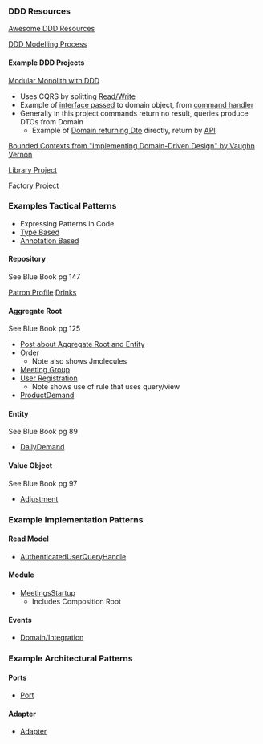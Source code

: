### DDD Resources

[Awesome DDD Resources](https://github.com/kgrzybek/awesome-ddd)

[DDD Modelling Process](https://github.com/ddd-crew/ddd-starter-modelling-process)

#### Example DDD Projects

[Modular Monolith with DDD](https://github.com/kgrzybek/modular-monolith-with-ddd)

- Uses CQRS by splitting [Read/Write](https://www.kamilgrzybek.com/design/simple-cqrs-implementation-with-raw-sql-and-ddd/)
- Example of [interface passed](https://github.com/kgrzybek/modular-monolith-with-ddd/blob/master/src/Modules/UserAccess/Domain/UserRegistrations/UserRegistration.cs) to domain object, from [command handler](https://github.com/kgrzybek/modular-monolith-with-ddd/blob/master/src/Modules/UserAccess/Application/UserRegistrations/RegisterNewUser/RegisterNewUserCommandHandler.cs)
- Generally in this project commands return no result, queries produce DTOs from Domain
  - Example of [Domain returning Dto](https://github.com/kgrzybek/modular-monolith-with-ddd/blob/master/src/Modules/UserAccess/Application/Users/GetAuthenticatedUser/GetAuthenticatedUserQueryHandler.cs) directly, return by [API](https://github.com/kgrzybek/modular-monolith-with-ddd/blob/master/src/API/CompanyName.MyMeetings.API/Modules/UserAccess/AuthenticatedUserController.cs)

[Bounded Contexts from "Implementing Domain-Driven Design" by Vaughn Vernon](https://github.com/VaughnVernon/IDDD_Samples)

[Library Project](https://github.com/ddd-by-examples/library)

[Factory Project](https://github.com/ddd-by-examples/factory)

### Examples Tactical Patterns

- Expressing Patterns in Code
 - [Type Based](https://github.com/xmolecules/jmolecules#using-the-type-based-model)
 - [Annotation Based](https://github.com/xmolecules/jmolecules#using-the-annotation-based-model)

#### Repository

See Blue Book pg 147

[Patron Profile](https://github.com/ddd-by-examples/library/blob/master/src/main/java/io/pillopl/library/lending/patronprofile/infrastructure/PatronProfileReadModel.java)
[Drinks](https://github.com/odrotbohm/spring-restbucks/blob/main/server/src/main/java/org/springsource/restbucks/drinks/Drinks.java)

#### Aggregate Root

See Blue Book pg 125

- [Post about Aggregate Root and Entity](http://scabl.blogspot.com/2015/03/aeddd-5.html)
- [Order](https://github.com/odrotbohm/spring-restbucks/blob/main/server/src/main/java/org/springsource/restbucks/order/Order.java)
  - Note also shows Jmolecules
- [Meeting Group](https://github.com/kgrzybek/modular-monolith-with-ddd/blob/master/src/Modules/Meetings/Domain/MeetingGroups/MeetingGroup.cs)
- [User Registration](https://github.com/kgrzybek/modular-monolith-with-ddd/blob/master/src/Modules/UserAccess/Domain/UserRegistrations/UserRegistration.cs)
  - Note shows use of rule that uses query/view 
- [ProductDemand](https://github.com/ddd-by-examples/factory/blob/master/demand-forecasting-model/src/main/java/io/dddbyexamples/factory/demand/forecasting/ProductDemand.java)

#### Entity

See Blue Book pg 89

- [DailyDemand](https://github.com/ddd-by-examples/factory/blob/master/demand-forecasting-model/src/main/java/io/dddbyexamples/factory/demand/forecasting/DailyDemand.java)

#### Value Object

See Blue Book pg 97

- [Adjustment](https://github.com/ddd-by-examples/factory/blob/master/demand-forecasting-model/src/main/java/io/dddbyexamples/factory/demand/forecasting/Adjustment.java)

### Example Implementation Patterns

#### Read Model

- [AuthenticatedUserQueryHandle](https://github.com/kgrzybek/modular-monolith-with-ddd/blob/master/src/Modules/UserAccess/Application/Users/GetAuthenticatedUser/GetAuthenticatedUserQueryHandler.cs)

#### Module
- [MeetingsStartup](https://github.com/kgrzybek/modular-monolith-with-ddd/blob/master/src/Modules/Meetings/Infrastructure/Configuration/MeetingsStartup.cs)
  - Includes Composition Root

#### Events
- [Domain/Integration](https://codeopinion.com/should-you-publish-domain-events-or-integration-events/)

### Example Architectural Patterns

#### Ports
- [Port](https://github.com/ddd-by-examples/factory/blob/master/demand-forecasting-model/src/main/java/io/dddbyexamples/factory/demand/forecasting/ProductDemandRepository.java)

#### Adapter
- [Adapter](https://github.com/ddd-by-examples/factory/blob/master/demand-forecasting-adapters/src/main/java/io/dddbyexamples/factory/demand/forecasting/ProductDemandORMRepository.java)